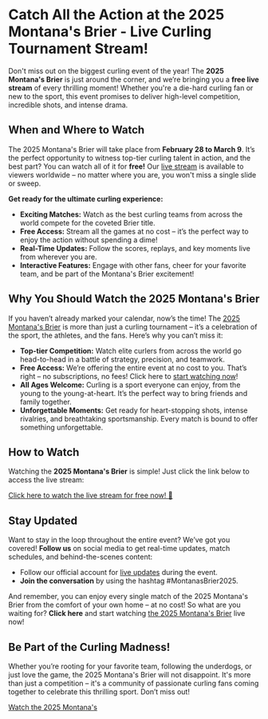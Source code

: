# Catch All the Action at the 2025 Montana's Brier - Live Curling Tournament Stream!

Don't miss out on the biggest curling event of the year! The **2025 Montana's Brier** is just around the corner, and we’re bringing you a **free live stream** of every thrilling moment! Whether you're a die-hard curling fan or new to the sport, this event promises to deliver high-level competition, incredible shots, and intense drama.

## When and Where to Watch

The 2025 Montana's Brier will take place from **February 28 to March 9**. It’s the perfect opportunity to witness top-tier curling talent in action, and the best part? You can watch all of it for **free!** Our [live stream](https://tinyurl.com/livestreamfreeo?st=2025montanasbrier&si=gh) is available to viewers worldwide – no matter where you are, you won't miss a single slide or sweep.

**Get ready for the ultimate curling experience:**

- **Exciting Matches:** Watch as the best curling teams from across the world compete for the coveted Brier title.
- **Free Access:** Stream all the games at no cost – it’s the perfect way to enjoy the action without spending a dime!
- **Real-Time Updates:** Follow the scores, replays, and key moments live from wherever you are.
- **Interactive Features:** Engage with other fans, cheer for your favorite team, and be part of the Montana's Brier excitement!

## Why You Should Watch the 2025 Montana's Brier

If you haven’t already marked your calendar, now’s the time! The [2025 Montana's Brier](https://tinyurl.com/livestreamfreeo?st=2025montanasbrier&si=gh) is more than just a curling tournament – it’s a celebration of the sport, the athletes, and the fans. Here’s why you can’t miss it:

- **Top-tier Competition:** Watch elite curlers from across the world go head-to-head in a battle of strategy, precision, and teamwork.
- **Free Access:** We’re offering the entire event at no cost to you. That’s right – no subscriptions, no fees! Click here to [start watching now](https://tinyurl.com/livestreamfreeo?st=2025montanasbrier&si=gh)!
- **All Ages Welcome:** Curling is a sport everyone can enjoy, from the young to the young-at-heart. It’s the perfect way to bring friends and family together.
- **Unforgettable Moments:** Get ready for heart-stopping shots, intense rivalries, and breathtaking sportsmanship. Every match is bound to offer something unforgettable.

## How to Watch

Watching the **2025 Montana's Brier** is simple! Just click the link below to access the live stream:

[Click here to watch the live stream for free now! 🎥](https://tinyurl.com/livestreamfreeo?st=2025montanasbrier&si=gh)

## Stay Updated

Want to stay in the loop throughout the entire event? We’ve got you covered! **Follow us** on social media to get real-time updates, match schedules, and behind-the-scenes content:

- Follow our official account for [live updates](https://tinyurl.com/livestreamfreeo?st=2025montanasbrier&si=gh) during the event.
- **Join the conversation** by using the hashtag #MontanasBrier2025.

And remember, you can enjoy every single match of the 2025 Montana's Brier from the comfort of your own home – at no cost! So what are you waiting for? **Click here** and start watching [the 2025 Montana's Brier](https://tinyurl.com/livestreamfreeo?st=2025montanasbrier&si=gh) live now!

## Be Part of the Curling Madness!

Whether you’re rooting for your favorite team, following the underdogs, or just love the game, the 2025 Montana's Brier will not disappoint. It's more than just a competition – it's a community of passionate curling fans coming together to celebrate this thrilling sport. Don’t miss out!

[Watch the 2025 Montana's](https://tinyurl.com/livestreamfreeo?st=2025montanasbrier&si=gh)
